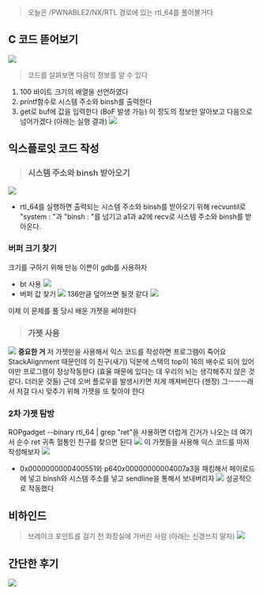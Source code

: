 > 오늘은 /PWNABLE2/NX/RTL 경로에 있는 rtl_64를 풀어볼거다

## C 코드 뜯어보기
![](https://velog.velcdn.com/images/k_cr4ne/post/b9b69736-f238-48b2-bd3f-e899d640d643/image.png)

> 코드를 살펴보면 다음의 정보를 알 수 있다
1. 100 바이트 크기의 배열을 선언하였다
2. printf함수로 시스템 주소와 binsh를 출력한다
3. get로 buf에 값을 입력한다 (BoF 발생 가능)
이 정도의 정보만 알아보고 다음으로 넘어가겠다 (아래는 실행 결과)
![](https://velog.velcdn.com/images/k_cr4ne/post/f7ce3661-126d-4bd6-b999-049520321361/image.png)

## 익스플로잇 코드 작성
> ### 시스템 주소와 binsh 받아오기
![](https://velog.velcdn.com/images/k_cr4ne/post/b2bacddd-2b88-45d2-83dd-a01c2bb9766e/image.png)
- rtl_64를 실행하면 출력되는 시스템 주소와 binsh를 받아오기 위해 recvuntil로 "system : "과 "binsh : "를 넘기고 a1과 a2에 recv로 시스템 주소와 binsh를 받아온다.
### 버퍼 크기 찾기
크기를 구하기 위해 만능 이쁜이 gdb를 사용하자
-	bt 사용
![](https://velog.velcdn.com/images/k_cr4ne/post/9ec59550-81b8-4532-9562-7ba33a3081b0/image.png)
-	버퍼 값 찾기
![](https://velog.velcdn.com/images/k_cr4ne/post/c893704f-013d-4a24-968c-1ac4e3f01cb2/image.png)
136만큼 덮어쓰면 될것 같다
![](https://velog.velcdn.com/images/k_cr4ne/post/0ebda1e1-7f3e-492e-95ae-b44f880e1a08/image.png)

이제 이 문제를 풀 당시 배운 가젯을 써야한다
> ### 가젯 사용
![](https://velog.velcdn.com/images/k_cr4ne/post/495b9d6b-1694-4292-84da-2adb27a9e130/image.png)
**중요한 거**
저 가젯만을 사용해서 익스 코드를 작성하면 프로그램이 죽어요
StackAlignment 때문인데 이 친구(새기) 덕분에 스택의 top이 16의 배수로 되어 있어야만 프로그램이 정상작동한다 (효율 때문에 있다는 데 우리의 뇌는 생각해주지 않은 것 같다. 더러운 것들)
근데 오버 플로우를 발생시키면 저게 깨져버린다 (젠장)
그ㅡㅡㅡ래서 저걸 다시 맞추기 위해 가젯을 또 찾아야 한다
### 2차 가젯 탐방
 ROPgadget --binary rtl_64 | grep "ret"을 사용하면 더럽게 긴거가 나오는 데 여기서 순수 ret 귀족 혈통인 친구를 찾으면 된다
 ![](https://velog.velcdn.com/images/k_cr4ne/post/5b677427-4e04-447b-9b0e-7b9f965be703/image.png)
이 가젯들을 사용해 익스 코드를 마저 작성해보자
![](https://velog.velcdn.com/images/k_cr4ne/post/caa4af66-d64c-4757-a95d-abe157de5ff5/image.png)
- 0x0000000000400551와 p640x00000000004007a3을 패킹해서 페이로드에 넣고 binsh와 시스템 주소를 넣고 sendline을 통해서 보내버리자
![](https://velog.velcdn.com/images/k_cr4ne/post/d99fdd6d-7e54-441e-a786-3be34629602f/image.png)
성공적으로 작동했다

## 비하인드
> 브레이크 포인트를 걸기 전 화장실에 가버린 사람 (아래는 신경쓰지 말자)
![](https://velog.velcdn.com/images/k_cr4ne/post/97bb48f3-6818-4353-9a44-3f63a3d9f38e/image.png)

## 간단한 후기
![](https://velog.velcdn.com/images/k_cr4ne/post/73a90027-d3f9-4049-ac3f-de0bdbfc08df/image.png)

